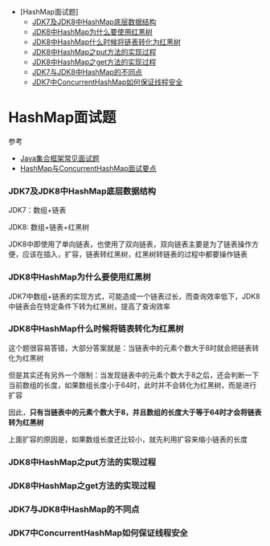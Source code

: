 - [HashMap面试题]
  - [JDK7及JDK8中HashMap底层数据结构](#JDK7及JDK8中HashMap底层数据结构)
  - [JDK8中HashMap为什么要使用红黑树](#JDK8中HashMap为什么要使用红黑树)
  - [JDK8中HashMap什么时候将链表转化为红黑树](#JDK8中HashMap什么时候将链表转化为红黑树)
  - [JDK8中HashMap之put方法的实现过程](#JDK8中HashMap之put方法的实现过程)
  - [JDK8中HashMap之get方法的实现过程](#JDK8中HashMap之get方法的实现过程)
  - [JDK7与JDK8中HashMap的不同点](#JDK7与JDK8中HashMap的不同点)
  - [JDK7中ConcurrentHashMap如何保证线程安全](#JDK7中ConcurrentHashMap如何保证线程安全)

# HashMap面试题

参考
- [Java集合框架常见面试题](https://github.com/Snailclimb/JavaGuide/blob/master/docs/java/collection/Java%E9%9B%86%E5%90%88%E6%A1%86%E6%9E%B6%E5%B8%B8%E8%A7%81%E9%9D%A2%E8%AF%95%E9%A2%98.md)
- [HashMap与ConcurrentHashMap面试要点](https://www.yuque.com/books/share/9f4576fb-9aa9-4965-abf3-b3a36433faa6/doh8wb)

### JDK7及JDK8中HashMap底层数据结构

JDK7：数组+链表

JDK8: 数组+链表+红黑树

JDK8中即使用了单向链表，也使用了双向链表，双向链表主要是为了链表操作方便，应该在插入，扩容，链表转红黑树，红黑树转链表的过程中都要操作链表

### JDK8中HashMap为什么要使用红黑树

JDK7中数组+链表的实现方式，可能造成一个链表过长，而查询效率低下，JDK8中链表会在特定条件下转为红黑树，提高了查询效率

### JDK8中HashMap什么时候将链表转化为红黑树

这个题很容易答错，大部分答案就是：当链表中的元素个数大于8时就会把链表转化为红黑树

但是其实还有另外一个限制：当发现链表中的元素个数大于8之后，还会判断一下当前数组的长度，如果数组长度小于64时，此时并不会转化为红黑树，而是进行扩容

因此，**只有当链表中的元素个数大于8，并且数组的长度大于等于64时才会将链表转为红黑树**

上面扩容的原因是，如果数组长度还比较小，就先利用扩容来缩小链表的长度

### JDK8中HashMap之put方法的实现过程

### JDK8中HashMap之get方法的实现过程

### JDK7与JDK8中HashMap的不同点

### JDK7中ConcurrentHashMap如何保证线程安全
